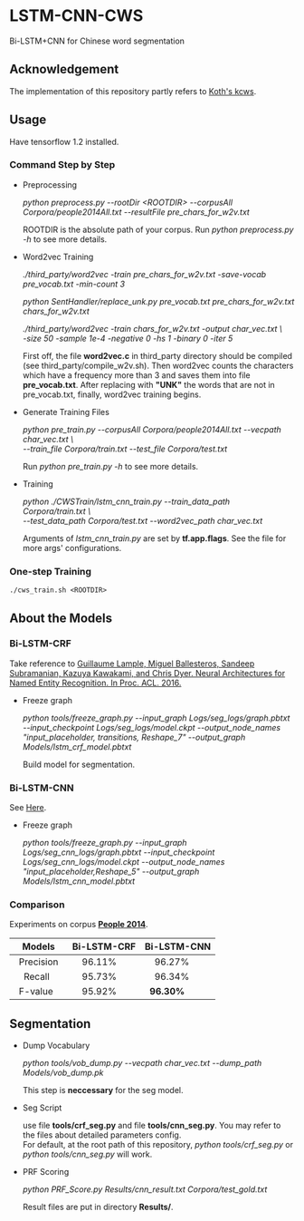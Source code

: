 # LSTM-CNN-CWS
Bi-LSTM+CNN for Chinese word segmentation

## Acknowledgement
The implementation of this repository partly refers to [Koth's kcws](https://github.com/koth/kcws).

## Usage
Have tensorflow 1.2 installed.
### Command Step by Step
* Preprocessing <br>
    
    *python preprocess.py --rootDir \<ROOTDIR> --corpusAll Corpora/people2014All.txt --resultFile pre_chars_for_w2v.txt*
    
    ROOTDIR is the absolute path of your corpus. Run *python preprocess.py -h* to see more details.
    
* Word2vec Training <br>
    
    *./third_party/word2vec -train pre_chars_for_w2v.txt -save-vocab pre_vocab.txt -min-count 3*
    
    *python SentHandler/replace_unk.py pre_vocab.txt pre_chars_for_w2v.txt chars_for_w2v.txt*
    
    *./third_party/word2vec -train chars_for_w2v.txt -output char_vec.txt \\<br>
    -size 50 -sample 1e-4 -negative 0 -hs 1 -binary 0 -iter 5*
    
    First off, the file **word2vec.c** in third_party directory should be compiled (see third_party/compile_w2v.sh). Then word2vec counts the characters which have a frequency more than 3 and saves them into file **pre_vocab.txt**. After replacing with **"UNK"** the words that are not in pre_vocab.txt, finally, word2vec training begins.
    
* Generate Training Files <br>
    
    *python pre_train.py --corpusAll Corpora/people2014All.txt --vecpath char_vec.txt \\<br>
    --train_file Corpora/train.txt --test_file Corpora/test.txt*
    
    Run *python pre_train.py -h* to see more details.
    
* Training <br>
    
    *python ./CWSTrain/lstm_cnn_train.py --train_data_path Corpora/train.txt \\<br>
    --test_data_path Corpora/test.txt --word2vec_path char_vec.txt*
    
    Arguments of *lstm_cnn_train.py* are set by **tf.app.flags**. See the file for more args' configurations.
    
### One-step Training
    
    ./cws_train.sh <ROOTDIR>
    
## About the Models
### Bi-LSTM-CRF
Take reference to [Guillaume Lample, Miguel Ballesteros, Sandeep Subramanian, Kazuya Kawakami, and Chris Dyer. Neural Architectures for Named Entity Recognition. In Proc. ACL. 2016.](http://www.aclweb.org/anthology/N16-1030)
* Freeze graph <br>

    *python tools/freeze_graph.py --input_graph Logs/seg_logs/graph.pbtxt --input_checkpoint Logs/seg_logs/model.ckpt --output_node_names "input_placeholder, transitions, Reshape_7" --output_graph Models/lstm_crf_model.pbtxt*

    Build model for segmentation.
### Bi-LSTM-CNN
See [Here](http://htmlpreview.github.io/?https://github.com/MeteorYee/LSTM-CNN-CWS/blob/master/Extra/Bi-LSTM_CNN.html).
* Freeze graph <br>

    *python tools/freeze_graph.py --input_graph Logs/seg_cnn_logs/graph.pbtxt --input_checkpoint Logs/seg_cnn_logs/model.ckpt --output_node_names "input_placeholder,Reshape_5" --output_graph Models/lstm_cnn_model.pbtxt*
    
### Comparison
Experiments on corpus [**People 2014**](http://www.all-terms.com/bbs/thread-7977-1-1.html).

|     Models    |  Bi-LSTM-CRF  |  Bi-LSTM-CNN  |
| ------------- | ------------- | ------------- |
|   Precision   |     96.11%    |     96.27%    |
|     Recall    |     95.73%    |     96.34%    |
|    F-value    |     95.92%    |   **96.30%**  |

## Segmentation
* Dump Vocabulary <br>

    *python tools/vob_dump.py --vecpath char_vec.txt --dump_path Models/vob_dump.pk* <br>

    This step is **neccessary** for the seg model.

* Seg Script <br>

    use file **tools/crf_seg.py** and file **tools/cnn_seg.py**. You may refer to the files about detailed parameters config. <br>
    For default, at the root path of this repository, *python tools/crf_seg.py* or *python tools/cnn_seg.py* will work.
    
* PRF Scoring <br>
    
    *python PRF_Score.py Results/cnn_result.txt Corpora/test_gold.txt*
    
    Result files are put in directory **Results/**.
